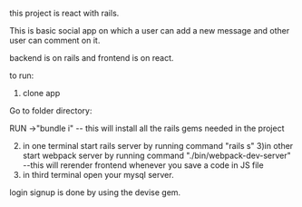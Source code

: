 this project is react with rails.

This is basic social app on which a user can add a new message and other user can comment on it.

backend is on rails and frontend is on react.


to run:

1) clone app

Go to folder directory:

RUN ->"bundle i" -- this will install all the rails gems needed in the project

2) in one terminal start rails server by running command "rails s"
3)in other start webpack server by running command "./bin/webpack-dev-server" --this will rerender frontend whenever you save a code in JS file
4) in third terminal open your mysql server.


login signup is done by using the devise gem.



